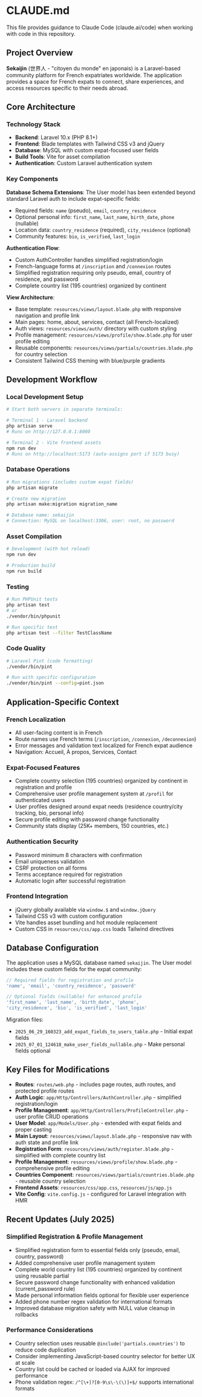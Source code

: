 # CLAUDE.md

This file provides guidance to Claude Code (claude.ai/code) when working with code in this repository.

## Project Overview

**Sekaijin** (世界人 - "citoyen du monde" en japonais) is a Laravel-based community platform for French expatriates worldwide. The application provides a space for French expats to connect, share experiences, and access resources specific to their needs abroad.

## Core Architecture

### Technology Stack
- **Backend**: Laravel 10.x (PHP 8.1+)
- **Frontend**: Blade templates with Tailwind CSS v3 and jQuery
- **Database**: MySQL with custom expat-focused user fields
- **Build Tools**: Vite for asset compilation
- **Authentication**: Custom Laravel authentication system

### Key Components

**Database Schema Extensions**:
The User model has been extended beyond standard Laravel auth to include expat-specific fields:
- Required fields: `name` (pseudo), `email`, `country_residence`
- Optional personal info: `first_name`, `last_name`, `birth_date`, `phone` (nullable)
- Location data: `country_residence` (required), `city_residence` (optional)
- Community features: `bio`, `is_verified`, `last_login`

**Authentication Flow**:
- Custom AuthController handles simplified registration/login
- French-language forms at `/inscription` and `/connexion` routes
- Simplified registration requiring only pseudo, email, country of residence, and password
- Complete country list (195 countries) organized by continent

**View Architecture**:
- Base template: `resources/views/layout.blade.php` with responsive navigation and profile link
- Main pages: home, about, services, contact (all French-localized)
- Auth views: `resources/views/auth/` directory with custom styling
- Profile management: `resources/views/profile/show.blade.php` for user profile editing
- Reusable components: `resources/views/partials/countries.blade.php` for country selection
- Consistent Tailwind CSS theming with blue/purple gradients

## Development Workflow

### Local Development Setup
```bash
# Start both servers in separate terminals:

# Terminal 1 - Laravel backend
php artisan serve
# Runs on http://127.0.0.1:8000

# Terminal 2 - Vite frontend assets  
npm run dev
# Runs on http://localhost:5173 (auto-assigns port if 5173 busy)
```

### Database Operations
```bash
# Run migrations (includes custom expat fields)
php artisan migrate

# Create new migration
php artisan make:migration migration_name

# Database name: sekaijin
# Connection: MySQL on localhost:3306, user: root, no password
```

### Asset Compilation
```bash
# Development (with hot reload)
npm run dev

# Production build
npm run build
```

### Testing
```bash
# Run PHPUnit tests
php artisan test
# or
./vendor/bin/phpunit

# Run specific test
php artisan test --filter TestClassName
```

### Code Quality
```bash
# Laravel Pint (code formatting)
./vendor/bin/pint

# Run with specific configuration
./vendor/bin/pint --config=pint.json
```

## Application-Specific Context

### French Localization
- All user-facing content is in French
- Route names use French terms (`/inscription`, `/connexion`, `/deconnexion`)
- Error messages and validation text localized for French expat audience
- Navigation: Accueil, À propos, Services, Contact

### Expat-Focused Features
- Complete country selection (195 countries) organized by continent in registration and profile
- Comprehensive user profile management system at `/profil` for authenticated users
- User profiles designed around expat needs (residence country/city tracking, bio, personal info)
- Secure profile editing with password change functionality
- Community stats display (25K+ members, 150 countries, etc.)

### Authentication Security
- Password minimum 8 characters with confirmation
- Email uniqueness validation
- CSRF protection on all forms
- Terms acceptance required for registration
- Automatic login after successful registration

### Frontend Integration
- jQuery globally available via `window.$` and `window.jQuery`
- Tailwind CSS v3 with custom configuration
- Vite handles asset bundling and hot module replacement
- Custom CSS in `resources/css/app.css` loads Tailwind directives

## Database Configuration

The application uses a MySQL database named `sekaijin`. The User model includes these custom fields for the expat community:

```php
// Required fields for registration and profile
'name', 'email', 'country_residence', 'password'

// Optional fields (nullable) for enhanced profile
'first_name', 'last_name', 'birth_date', 'phone',
'city_residence', 'bio', 'is_verified', 'last_login'
```

Migration files:
- `2025_06_29_160323_add_expat_fields_to_users_table.php` - Initial expat fields
- `2025_07_01_124618_make_user_fields_nullable.php` - Make personal fields optional

## Key Files for Modifications

- **Routes**: `routes/web.php` - includes page routes, auth routes, and protected profile routes
- **Auth Logic**: `app/Http/Controllers/AuthController.php` - simplified registration/login
- **Profile Management**: `app/Http/Controllers/ProfileController.php` - user profile CRUD operations
- **User Model**: `app/Models/User.php` - extended with expat fields and proper casting
- **Main Layout**: `resources/views/layout.blade.php` - responsive nav with auth state and profile link
- **Registration Form**: `resources/views/auth/register.blade.php` - simplified with complete country list
- **Profile Management**: `resources/views/profile/show.blade.php` - comprehensive profile editing
- **Countries Component**: `resources/views/partials/countries.blade.php` - reusable country selection
- **Frontend Assets**: `resources/css/app.css`, `resources/js/app.js` 
- **Vite Config**: `vite.config.js` - configured for Laravel integration with HMR

## Recent Updates (July 2025)

### Simplified Registration & Profile Management
- Simplified registration form to essential fields only (pseudo, email, country, password)
- Added comprehensive user profile management system
- Complete world country list (195 countries) organized by continent using reusable partial
- Secure password change functionality with enhanced validation (current_password rule)
- Made personal information fields optional for flexible user experience
- Added phone number regex validation for international formats
- Improved database migration safety with NULL value cleanup in rollbacks

### Performance Considerations
- Country selection uses reusable `@include('partials.countries')` to reduce code duplication
- Consider implementing JavaScript-based country selector for better UX at scale
- Country list could be cached or loaded via AJAX for improved performance
- Phone validation regex: `/^[\+]?[0-9\s\-\(\)]+$/` supports international formats